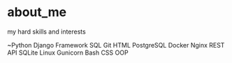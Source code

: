 # about_me
my hard skills and interests

~Python
Django Framework
SQL
Git
HTML
PostgreSQL
Docker
Nginx
REST API
SQLite
Linux
Gunicorn
Bash
CSS
OOP
